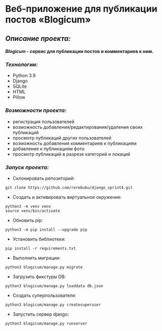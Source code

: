 # Веб-приложение для публикации постов «Blogicum»

## _Описание проекта:_

#### **_*Blogicum*_ - сервис для публикации постов и комментариев к ним.**


### _Технологии:_

* Python 3.9
* Django
* SQLite
* HTML
* Pillow

### _Возможности проекта:_
* регистрация пользователей
* возможность добавления/редактирования/удаления своих публикаций
* просмотр публикаций других пользователей
* возможность добавления комментариев к публикациям
* добавление к публикациям фото
* просмотр публикаций в разрезе категорий и локаций 

### _Запуск проекта:_
- Склонировать репозиторий:
```
git clone https://github.com/rerebubu/django_sprint4.git
```
- Создать и активировать виртуальное окружение:
```
python3 -m venv venv
source venv/bin/activate
```
- Обновить pip:
```
python3 -m pip install --upgrade pip
```
- Установить библиотеки:
```
pip install -r requirements.txt
```
- Выполнить миграции:
```
python3 blogicum/manage.py migrate
```
- Загрузить фикстуры DB:
```
python3 blogicum/manage.py loaddata db.json
```
- Создать суперпользователя:
```
python3 blogicum/manage.py createsuperuser
```
- Запустить сервер django:
```
python3 blogicum/manage.py runserver
```
